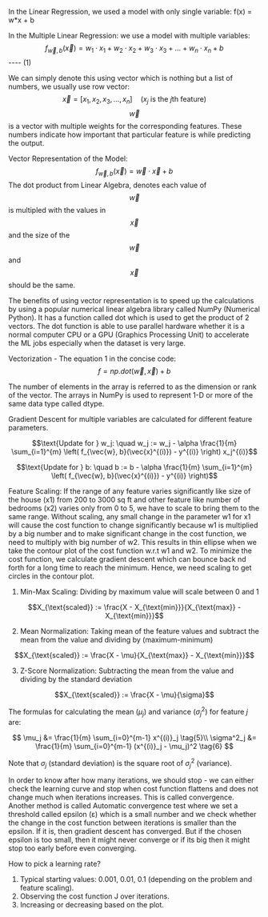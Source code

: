 In the Linear Regression, we used a model with only single variable: f(x) = w*x + b

In the Multiple Linear Regression: we use a model with multiple variables: $$f_{\vec{w}, b}(\vec{x}) = w_1 \cdot x_1 + w_2 \cdot x_2 + w_3 \cdot x_3 + \dots + w_n \cdot x_n + b$$ ---- (1)

We can simply denote this using vector which is nothing but a list of numbers, we usually use row vector: $$\vec{x} = [x_1, x_2, x_3, \dots, x_n] \quad (x_j \text{ is the } j\text{th feature})$$
$$\vec{w}$$ is a vector with multiple weights for the corresponding features. These numbers indicate how important that particular feature is while predicting the output.

Vector Representation of the Model: $$f_{\vec{w}, b}(\vec{x}) = \vec{w} \cdot \vec{x} + b$$
The dot product from Linear Algebra, denotes each value of $$\vec{w}$$ is multipled with the values in $$\vec{x}$$ and the size of the $$\vec{w}$$ and $$\vec{x}$$ should be the same.

The benefits of using vector representation is to speed up the calculations by using a popular numerical linear algebra library called NumPy (Numerical Python). It has a function called dot which is used to get the product of 2 vectors. The dot function is able to use parallel hardware whether it is a normal computer CPU or a GPU (Graphics Processing Unit) to accelerate the ML jobs especially when the dataset is very large.

Vectorization - The equation 1 in the concise code: $$f = np.dot(\vec{w}, \vec{x}) + b$$

The number of elements in the array is referred to as the dimension or rank of the vector. The arrays in NumPy is used to represent 1-D or more of the same data type called dtype.

Gradient Descent for multiple variables are calculated for different feature parameters. 

$$\text{Update for } w_j: \quad w_j := w_j - \alpha \frac{1}{m} \sum_{i=1}^{m} \left( f_{\vec{w}, b}(\vec{x}^{(i)}) - y^{(i)} \right) x_j^{(i)}$$

$$\text{Update for } b: \quad b := b - \alpha \frac{1}{m} \sum_{i=1}^{m} \left( f_{\vec{w}, b}(\vec{x}^{(i)}) - y^{(i)} \right)$$

Feature Scaling: If the range of any feature varies significantly like size of the house (x1) from 200 to 3000 sq ft and other feature like number of bedrooms (x2) varies only from 0 to 5, we have to scale to bring them to the same range.
Without scaling, any small change in the parameter w1 for x1 will cause the cost function to change significantly because w1 is multiplied by a big number and to make significant change in the cost function, we need to multiply with big number of w2. This results in thin ellipse when we take the contour plot of the cost function w.r.t w1 and w2. To minimize the cost function, we calculate gradient descent which can bounce back nd forth for a long time to reach the minimum. Hence, we need scaling to get circles in the contour plot.

1. Min-Max Scaling: Dividing by maximum value will scale between 0 and 1

$$X_{\text{scaled}} := \frac{X - X_{\text{min}}}{X_{\text{max}} - X_{\text{min}}}$$

2. Mean Normalization: Taking mean of the feature values and subtract the mean from the value and dividing by (maximum-minimum)

$$X_{\text{scaled}} := \frac{X - \mu}{X_{\text{max}} - X_{\text{min}}}$$
   
3. Z-Score Normalization: Subtracting the mean from the value and dividing by the standard deviation

$$X_{\text{scaled}} := \frac{X - \mu}{\sigma}$$

The formulas for calculating the mean ($\mu_j$) and variance ($\sigma^2_j$) for feature $j$ are:

$$
\mu_j &= \frac{1}{m} \sum_{i=0}^{m-1} x^{(i)}_j \tag{5}\\
\sigma^2_j &= \frac{1}{m} \sum_{i=0}^{m-1} (x^{(i)}_j - \mu_j)^2 \tag{6}
$$

Note that $\sigma_j$ (standard deviation) is the square root of $\sigma^2_j$ (variance).

In order to know after how many iterations, we should stop - we can either check the learning curve and stop when cost function flattens and does not change much when iterations increases. This is called convergence. 
Another method is called Automatic convergence test where we set a threshold called epsilon (ε) which is a small number and we check whether the change in the cost function between iterations is smaller than the epsilon. If it is, then gradient descent has converged. But if the chosen epsilon is too small, then it might never converge or if its big then it might stop too early before even converging.

How to pick a learning rate? 
1. Typical starting values: 0.001, 0.01, 0.1 (depending on the problem and feature scaling).
2. Observing the cost function J over iterations.
3. Increasing or decreasing based on the plot.
